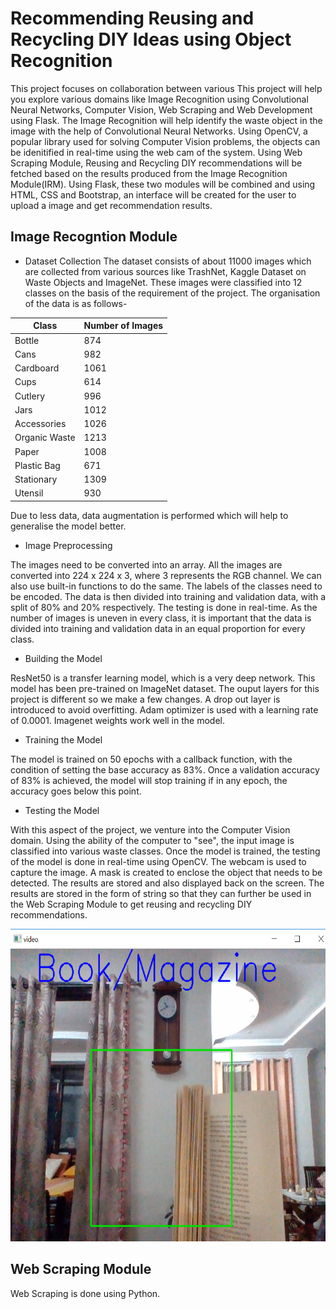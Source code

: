 # Recommending Reusing and Recycling DIY Ideas using Object Recognition

This project focuses on collaboration between various
This project will help you explore various domains like Image Recognition using Convolutional Neural Networks, Computer Vision, Web Scraping and Web Development using Flask. 
The Image Recognition will help identify the waste object in the image with the help of Convolutional Neural Networks. Using OpenCV, a popular library used for solving Computer
Vision problems, the objects can be idenitified in real-time using the web cam of the system. 
Using Web Scraping Module, Reusing and Recycling DIY recommendations will be fetched based on the results produced from the Image Recognition Module(IRM).
Using Flask, these two modules will be combined and using HTML, CSS and Bootstrap, an interface will be created for the user to upload a image and get recommendation results.

## Image Recogntion Module

* Dataset Collection
The dataset consists of about 11000 images which are collected from various sources like TrashNet, Kaggle Dataset on Waste Objects and ImageNet. These images were classified into
12 classes on the basis of the requirement of the project. The organisation of the data is as follows-

|  Class          |  Number of Images  |
|  --- |  ---  |
|  Bottle         |  874               |
|  Cans           |  982               |
|  Cardboard      |  1061              |
|  Cups           |  614               |
|  Cutlery        |  996               |
|  Jars           |  1012              |
|  Accessories    |  1026              |
|  Organic Waste  |  1213              |
|  Paper          |  1008              |
|  Plastic Bag    |  671               |
|  Stationary     |  1309              |
|  Utensil        |  930               |

Due to less data, data augmentation is performed which will help to generalise the model better.  

* Image Preprocessing

The images need to be converted into an array. All the images are converted into 224 x 224 x 3, where 3 represents the RGB channel. We can also use built-in functions to do
the same. The labels of the classes need to be encoded. The data is then divided into training and validation data, with a split of 80% and 20% respectively. The testing is 
done in real-time. 
As the number of images is uneven in every class, it is important that the data is divided into training and validation data in an equal proportion for every class. 

* Building the Model

ResNet50 is a transfer learning model, which is a very deep network. This model has been pre-trained on ImageNet dataset. The ouput layers for this project is different so we 
make a few changes. A drop out layer is introduced to avoid overfitting. Adam optimizer is used with a learning rate of 0.0001. Imagenet weights work well in the model. 


* Training the Model

The model is trained on 50 epochs with a callback function, with the condition of setting the base accuracy as 83%. Once a validation accuracy of 83% is achieved, the model
will stop training if in any epoch, the accuracy goes below this point.

* Testing the Model

With this aspect of the project, we venture into the Computer Vision domain. Using the ability of the computer to "see", the input image is classified into various waste classes.
Once the model is trained, the testing of the model is done in real-time using OpenCV. The webcam is used to capture the image. A mask is created to enclose the object that 
needs to be detected. The results are stored and also displayed back on the screen. The results are stored in the form of string so that they can further be used in the 
Web Scraping Module to get reusing and recycling DIY recommendations.

<img src="https://github.com/devanshiverma123/waste-recognition/blob/master/r4%20(2).png" width="800" height="500"/>


## Web Scraping Module

Web Scraping is done using Python. 

